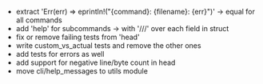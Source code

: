 - extract  'Err(err) => eprintln!("{command}: {filename}: {err}")' -> equal for all commands
- add 'help' for subcommands -> with '///' over each field in struct
- fix or remove failing tests from 'head'
- write custom_vs_actual tests and remove the other ones
- add tests for errors as well
- add support for negative line/byte count in head
- move cli/help_messages to utils module